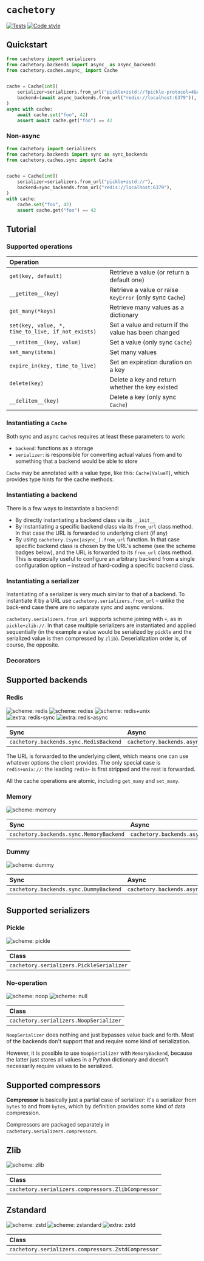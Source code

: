 # `cachetory`

[![Tests](https://github.com/kpn/cachetory/actions/workflows/tests.yml/badge.svg)](https://github.com/kpn/cachetory/actions/workflows/tests.yml)
[![Code style](https://img.shields.io/badge/code%20style-black-000000.svg)](https://github.com/kpn/cachetory)

## Quickstart

```python
from cachetory import serializers
from cachetory.backends import async_ as async_backends
from cachetory.caches.async_ import Cache


cache = Cache[int](
    serializer=serializers.from_url("pickle+zstd://?pickle-protocol=4&compression-level=3"),
    backend=(await async_backends.from_url("redis://localhost:6379")),
)
async with cache:
    await cache.set("foo", 42)
    assert await cache.get("foo") == 42
```

### Non-async

```python
from cachetory import serializers
from cachetory.backends import sync as sync_backends
from cachetory.caches.sync import Cache


cache = Cache[int](
    serializer=serializers.from_url("pickle+zstd://"),
    backend=sync_backends.from_url("redis://localhost:6379"),
)
with cache:
    cache.set("foo", 42)
    assert cache.get("foo") == 42
```

## Tutorial

### Supported operations

| Operation                                         |                                                          |
|:--------------------------------------------------|:---------------------------------------------------------|
| `get(key, default)`                               | Retrieve a value (or return a default one)               |
| `__getitem__(key)`                                | Retrieve a value or raise `KeyError` (only sync `Cache`) |
| `get_many(*keys)`                                 | Retrieve many values as a dictionary                     |
| `set(key, value, *, time_to_live, if_not_exists)` | Set a value and return if the value has been changed     |
| `__setitem__(key, value)`                         | Set a value (only sync `Cache`)                          |
| `set_many(items)`                                 | Set many values                                          |
| `expire_in(key, time_to_live)`                    | Set an expiration duration on a key                      |
| `delete(key)`                                     | Delete a key and return whether the key existed          |
| `__delitem__(key)`                                | Delete a key (only sync `Cache`)                         |

### Instantiating a `Cache`

Both sync and async `Cache`s requires at least these parameters to work:
- `backend`: functions as a storage
- `serializer`: is responsible for converting actual values from and to something that a backend would be able to store

`Cache` may be annotated with a value type, like this: `Cache[ValueT]`, which provides type hints for the cache methods.

### Instantiating a backend

There is a few ways to instantiate a backend:
- By directly instantiating a backend class via its `__init__`
- By instantiating a specific backend class via its `from_url` class method. In that case the URL is forwarded to underlying client (if any)
- By using `cachetory.[sync|async_].from_url` function. In that case specific backend class is chosen by the URL's scheme (see the scheme badges below), and the URL is forwarded to its `from_url` class method. This is especially useful to configure an arbitrary backend from a single configuration option – instead of hard-coding a specific backend class.

### Instantiating a serializer

Instantiating of a serializer is very much similar to that of a backend. To instantiate it by a URL use `cachetory.serializers.from_url` – unlike the back-end case there are no separate sync and async versions.

`cachetory.serializers.from_url` supports scheme joining with `+`, as in `pickle+zlib://`. In that case multiple serializers are instantiated and applied sequentially (in the example a value would be serialized by `pickle` and the serialized value is then compressed by `zlib`). Deserialization order is, of course, the opposite.

### Decorators

## Supported backends

### Redis

![scheme: redis](https://img.shields.io/badge/scheme-redis://-important)
![scheme: rediss](https://img.shields.io/badge/scheme-rediss://-important)
![scheme: redis+unix](https://img.shields.io/badge/scheme-redis+unix://-important)
![extra: redis-sync](https://img.shields.io/badge/sync-redis--sync-blue)
![extra: redis-async](https://img.shields.io/badge/async-redis--async-blueviolet)

| Sync                                   | Async                                    |
|:---------------------------------------|:-----------------------------------------|
| `cachetory.backends.sync.RedisBackend` | `cachetory.backends.async_.RedisBackend` |

The URL is forwarded to the underlying client, which means one can use whatever options the client provides. The only special case is `redis+unix://`: the leading `redis+` is first stripped and the rest is forwarded.

All the cache operations are atomic, including `get_many` and `set_many`.

### Memory

![scheme: memory](https://img.shields.io/badge/scheme-memory://-important)

| Sync                                    | Async                                     |
|:----------------------------------------|:------------------------------------------|
| `cachetory.backends.sync.MemoryBackend` | `cachetory.backends.async_.MemoryBackend` |

### Dummy

![scheme: dummy](https://img.shields.io/badge/scheme-dummy://-important)

| Sync                                    | Async                                     |
|:----------------------------------------|:------------------------------------------|
| `cachetory.backends.sync.DummyBackend`  | `cachetory.backends.async_.DummyBackend`  |

## Supported serializers

### Pickle

![scheme: pickle](https://img.shields.io/badge/scheme-pickle://-important)

| Class                                    |
|:-----------------------------------------|
| `cachetory.serializers.PickleSerializer` |

### No-operation

![scheme: noop](https://img.shields.io/badge/scheme-noop://-important)
![scheme: null](https://img.shields.io/badge/scheme-null://-important)

| Class                                   |
|:----------------------------------------|
| `cachetory.serializers.NoopSerializer`  |

`NoopSerializer` does nothing and just bypasses value back and forth. Most of the backends don't support that and require some kind of serialization.

However, it is possible to use `NoopSerializer` with `MemoryBackend`, because the latter just stores all values in a Python dictionary and doesn't necessarily require values to be serialized.

## Supported compressors

**Compressor** is basically just a partial case of serializer: it's a serializer from `bytes` to and from `bytes`, which by definition provides some kind of data compression.

Compressors are packaged separately in `cachetory.serializers.compressors`.

## Zlib

![scheme: zlib](https://img.shields.io/badge/scheme-zlib://-important)

| Class                                              |
|:---------------------------------------------------|
| `cachetory.serializers.compressors.ZlibCompressor` |

## Zstandard

![scheme: zstd](https://img.shields.io/badge/scheme-zstd://-important)
![scheme: zstandard](https://img.shields.io/badge/scheme-zstandard://-important)
![extra: zstd](https://img.shields.io/badge/extra-zstd-blue)

| Class                                              |
|:---------------------------------------------------|
| `cachetory.serializers.compressors.ZstdCompressor` |
